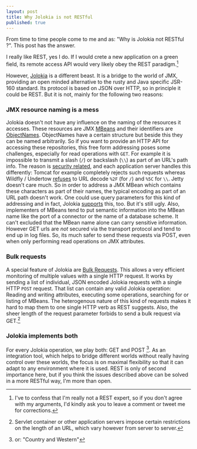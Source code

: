 ```yaml
---
layout: post
title: Why Jolokia is not RESTful
published: true
---
```


From time to time people come to me and as: "Why is Jolokia not RESTful ?". This post has the answer.
<!-- more -->

I really like REST, yes I do. 
If I would crete a new application on a green field, its remote access API would very likely obey the REST paradigm.[^1] 

However, [Jolokia][1] is a different beast. 
It is a bridge to the world of JMX, providing an open minded alternative to the rusty and Java specific JSR-160 standard. 
Its protocol is based on JSON over HTTP, so in principle it could be REST. 
But it is not, mainly for the following two reasons:

### JMX resource naming is a mess

Jolokia doesn't not have any influence on the naming of the resources it accesses. 
These resources are JMX [MBeans][2] and their identifiers are [ObjectNames][3]. 
ObjectNames have a certain structure but beside this they can be named arbitrarily. 
So if you want to provide an HTTP API for accessing these repositories, this free form addressing poses some challenges, especially for read operations with `GET`. 
For example it is impossible to transmit a slash (`/`) or backslash (`\\`) as part of an URL's path info. 
The reason is [security related][4], and each application server handles this differently: Tomcat for example completely rejects such requests whereas Wildfly / Undertow [refuses][5] to URL decode `%2F` (for `/`) and `%5C` for `\\`. 
Jetty doesn't care much. 
So in order to address a JMX MBean which contains these characters as part of their names, the typical encoding as part of an URL path doesn't work. 
One could use query parameters for this kind of addressing and in fact, Jolokia [supports][6] this, too. 
But it's still ugly. 
Also, implementers of MBeans tend to put semantic information into the MBean name like the port of a connector or the name of a database scheme.
It can't excluded that the MBean name alone can carry sensitive information.
However GET urls are *not* secured via the transport protocol and tend to end up in log files. 
So, its much safer to send these requests via POST, even when only performing read operations on JMX attributes. 

### Bulk requests

A special feature of Jolokia are [Bulk Requests][7]. 
This allows a very efficient monitoring of multiple values with a single HTTP request. 
It works by sending a list of individual, JSON encoded Jolokia requests with a single HTTP `POST` request. 
That list can contain any valid Jolokia operation: 
Reading and writing attributes, executing some operations, searching for or listing of MBeans. 
The heterogenous nature of this kind of requests makes it hard to map them to one single HTTP verb as REST suggests. 
Also, the sheer length of the request parameter forbids to send a bulk request via GET.[^2]

### Jolokia implements both

For every Jolokia operation, we play both: GET and POST [^3]. 
As an integration tool, which helps to bridge different worlds without really having control over these worlds, the focus is on maximal flexibility so that it can adapt to any environment where it is used. 
REST is only of second importance here, but if you think the issues described above can be solved in a more RESTful way, I'm more than open.


[^1]:	I've to confess that I'm really not a REST expert, so if you don't agree with my arguments, I'd kindly ask you to leave a comment or tweet me for corrections.

[^2]:	Servlet container or other application servers impose certain restrictions on the length of an URL, which vary however from server to server.

[^3]:	or: "Country and Western"

[1]:	https://www.jolokia.org
[2]:	https://docs.oracle.com/javase/tutorial/jmx/mbeans/
[3]:	http://docs.oracle.com/javase/8/docs/api/javax/management/ObjectName.html
[4]:	http://cve.mitre.org/cgi-bin/cvename.cgi?name=CVE-2007-0450
[5]:	https://issues.jboss.org/browse/UNDERTOW-879
[6]:	https://jolokia.org/reference/html/protocol.html#get-request
[7]:	https://jolokia.org/reference/html/protocol.html#post-request